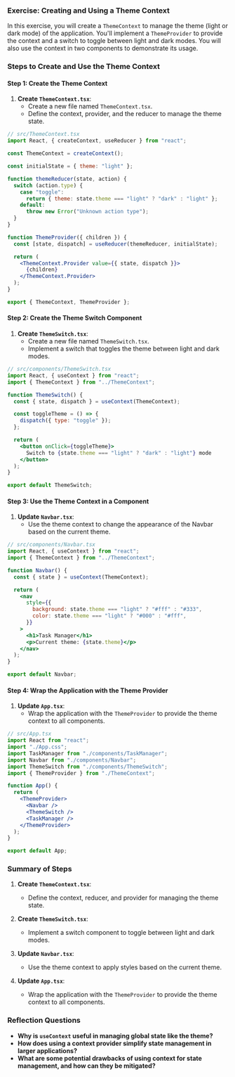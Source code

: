 ### Exercise: Creating and Using a Theme Context

In this exercise, you will create a `ThemeContext` to manage the theme (light or dark mode) of the application. You'll implement a `ThemeProvider` to provide the context and a switch to toggle between light and dark modes. You will also use the context in two components to demonstrate its usage.

### Steps to Create and Use the Theme Context

#### Step 1: Create the Theme Context

1. **Create `ThemeContext.tsx`**:
   - Create a new file named `ThemeContext.tsx`.
   - Define the context, provider, and the reducer to manage the theme state.

```jsx
// src/ThemeContext.tsx
import React, { createContext, useReducer } from "react";

const ThemeContext = createContext();

const initialState = { theme: "light" };

function themeReducer(state, action) {
  switch (action.type) {
    case "toggle":
      return { theme: state.theme === "light" ? "dark" : "light" };
    default:
      throw new Error("Unknown action type");
  }
}

function ThemeProvider({ children }) {
  const [state, dispatch] = useReducer(themeReducer, initialState);

  return (
    <ThemeContext.Provider value={{ state, dispatch }}>
      {children}
    </ThemeContext.Provider>
  );
}

export { ThemeContext, ThemeProvider };
```

#### Step 2: Create the Theme Switch Component

1. **Create `ThemeSwitch.tsx`**:
   - Create a new file named `ThemeSwitch.tsx`.
   - Implement a switch that toggles the theme between light and dark modes.

```jsx
// src/components/ThemeSwitch.tsx
import React, { useContext } from "react";
import { ThemeContext } from "../ThemeContext";

function ThemeSwitch() {
  const { state, dispatch } = useContext(ThemeContext);

  const toggleTheme = () => {
    dispatch({ type: "toggle" });
  };

  return (
    <button onClick={toggleTheme}>
      Switch to {state.theme === "light" ? "dark" : "light"} mode
    </button>
  );
}

export default ThemeSwitch;
```

#### Step 3: Use the Theme Context in a Component

1. **Update `Navbar.tsx`**:
   - Use the theme context to change the appearance of the Navbar based on the current theme.

```jsx
// src/components/Navbar.tsx
import React, { useContext } from "react";
import { ThemeContext } from "../ThemeContext";

function Navbar() {
  const { state } = useContext(ThemeContext);

  return (
    <nav
      style={{
        background: state.theme === "light" ? "#fff" : "#333",
        color: state.theme === "light" ? "#000" : "#fff",
      }}
    >
      <h1>Task Manager</h1>
      <p>Current theme: {state.theme}</p>
    </nav>
  );
}

export default Navbar;
```

#### Step 4: Wrap the Application with the Theme Provider

1. **Update `App.tsx`**:
   - Wrap the application with the `ThemeProvider` to provide the theme context to all components.

```jsx
// src/App.tsx
import React from "react";
import "./App.css";
import TaskManager from "./components/TaskManager";
import Navbar from "./components/Navbar";
import ThemeSwitch from "./components/ThemeSwitch";
import { ThemeProvider } from "./ThemeContext";

function App() {
  return (
    <ThemeProvider>
      <Navbar />
      <ThemeSwitch />
      <TaskManager />
    </ThemeProvider>
  );
}

export default App;
```

### Summary of Steps

1. **Create `ThemeContext.tsx`**:

   - Define the context, reducer, and provider for managing the theme state.

2. **Create `ThemeSwitch.tsx`**:

   - Implement a switch component to toggle between light and dark modes.

3. **Update `Navbar.tsx`**:

   - Use the theme context to apply styles based on the current theme.

4. **Update `App.tsx`**:
   - Wrap the application with the `ThemeProvider` to provide the theme context to all components.

### Reflection Questions

- **Why is `useContext` useful in managing global state like the theme?**
- **How does using a context provider simplify state management in larger applications?**
- **What are some potential drawbacks of using context for state management, and how can they be mitigated?**
